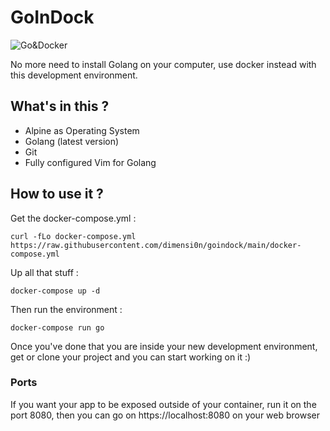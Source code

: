 # GoInDock

![Go&Docker](https://www.callicoder.com/assets/images/post/large/docker-golang-image-container-example.jpg)

No more need to install Golang on your computer, use docker instead with this development environment. 

## What's in this ?

* Alpine as Operating System
* Golang (latest version)
* Git
* Fully configured Vim for Golang

## How to use it ?

Get the docker-compose.yml :

```
curl -fLo docker-compose.yml https://raw.githubusercontent.com/dimensi0n/goindock/main/docker-compose.yml
```

Up all that stuff :

```
docker-compose up -d
```

Then run the environment :

```
docker-compose run go
```

Once you've done that you are inside your new development environment, get or clone your project and you can start working on it :)

### Ports
If you want your app to be exposed outside of your container, run it on the port 8080, then you can go on https://localhost:8080 on your web browser
